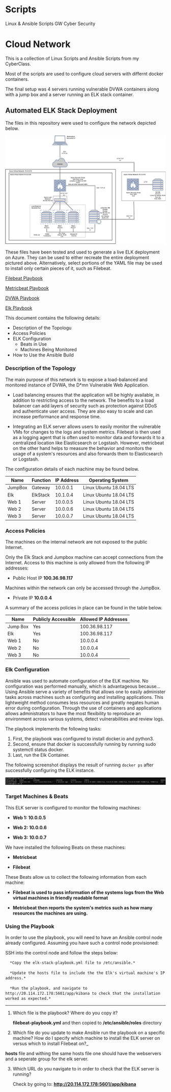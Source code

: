 # Scripts
Linux &amp; Ansible Scripts GW Cyber Security
# Cloud Network
This is a collection of Linux Scripts and Ansible Scripts from my CyberClass.

Most of the scripts are used to configure cloud servers with differnt docker containers.

The final setup was 4 servers running vulnerable DVWA containers along with a jump box and a server running an ELK stack container.

## Automated ELK Stack Deployment

The files in this repository were used to configure the network depicted below.

![](https://github.com/pdanny90/p_dan/blob/main/diagrams/Diagram_1.jpg)

These files have been tested and used to generate a live ELK deployment on Azure. They can be used to either recreate the entire deployment pictured above. Alternatively, select portions of the YAML file may be used to install only certain pieces of it, such as Filebeat.

[Filebeat Playbook](https://github.com/pdanny90/p_dan/blob/main/ansible/roles/filebeat-playbook.yml)

[Metricbeat Playbook](https://github.com/pdanny90/p_dan/blob/main/ansible/roles/metricbeat-playbook.yml)

[DVWA Playbook](https://github.com/pdanny90/p_dan/blob/main/ansible/pentest.yml)

[Elk Playbook](https://github.com/pdanny90/p_dan/blob/main/ansible/install-elk.yml)

This document contains the following details:
- Description of the Topologu
- Access Policies
- ELK Configuration
  - Beats in Use
  - Machines Being Monitored
- How to Use the Ansible Build


### Description of the Topology

The main purpose of this network is to expose a load-balanced and monitored instance of DVWA, the D*mn Vulnerable Web Application.

- Load balancing ensures that the application will be highly available, in addition to restricting access to the network.
The benefits to a load balancer can add layers of security such as protection against DDoS and authenticate user access. They are also easy to scale and can increase performance and response time.

- Integrating an ELK server allows users to easily monitor the vulnerable VMs for changes to the logs and system metrics.
Filebeat is then used as a logging agent that is often used to monitor data and forwards it to a centralized location like Elasticsearch or Logstash. However, metricbeat on the other hand helps to measure the behavior and monitors the usage of a system's resources and also forwards them to Elasticsearch or Logstash.

The configuration details of each machine may be found below.

| Name     | Function | IP Address | Operating System |
|----------|----------|------------|------------------|
| JumpBox  | Gateway  | 10.0.0.1   | Linux  Ubuntu 18.04 LTS |
| Elk      | ElkStack | 10.1.0.4   | Linux  Ubuntu 18.04 LTS |
| Web 1    | Server   | 10.0.0.5   | Linux  Ubuntu 18.04 LTS |
| Web 2    | Server   | 10.0.0.6   | Linux  Ubuntu 18.04 LTS |
| Web 3    | Server   | 10.0.0.7   | Linux  Ubuntu 18.04 LTS |

### Access Policies

The machines on the internal network are not exposed to the public Internet. 

Only the Elk Stack and Jumpbox machine can accept connections from the Internet. Access to this machine is only allowed from the following IP addresses:
  
-  Public Host IP **100.36.98.117**

Machines within the network can only be accessed through the JumpBox.
  
-  Private IP **10.0.0.4**

A summary of the access policies in place can be found in the table below.

| Name     | Publicly Accessible | Allowed IP Addresses |
|----------|---------------------|----------------------|
| Jump Box | Yes                 | 100.36.98.117        |
| Elk      | Yes                 | 100.36.98.117        |
| Web 1    | No                  | 10.0.0.4             |
| Web 2    | No                  | 10.0.0.4             |
| Web 3    | No                  | 10.0.0.4             |

### Elk Configuration

Ansible was used to automate configuration of the ELK machine. No configuration was performed manually, which is advantageous because...
Using Ansible serve a variety of benefits that allows one to easily administer tasks across machines such as configuring and installing applications. This lightweight method consumes less resources and greatly negates human error during configuration. Through the use of containers and applications allows administrators to have the most flexibility to reproduce an environment across various systems, detect vulnerabilities and review logs.

The playbook implements the following tasks:

1. First, the playbook was configured to install docker.io and python3.
2. Second, ensure that docker is successfully running by running sudo systemctl status docker.
3. Last, run the Elk Container.

The following screenshot displays the result of running `docker ps` after successfully configuring the ELK instance.

![](https://github.com/pdanny90/p_dan/blob/main/elk_images/elk.png)

### Target Machines & Beats
This ELK server is configured to monitor the following machines:

- **Web 1: 10.0.0.5**

- **Web 2: 10.0.0.6**

- **Web 3: 10.0.0.7**

We have installed the following Beats on these machines:

- **Metricbeat**

- **Filebeat**

These Beats allow us to collect the following information from each machine:

- **Filebeat is used to pass information of the systems logs from the Web virtual machines in friendly readable format**

- **Metricbeat then reports the system's metrics such as how many resources the machines are using.**


### Using the Playbook
In order to use the playbook, you will need to have an Ansible control node already configured. Assuming you have such a control node provisioned: 

SSH into the control node and follow the steps below:
  
      *Copy the elk-stack-playbook.yml file to /etc/ansible.*
  
      *Update the hosts file to include the the Elk's virtual machine's IP address.*
  
      *Run the playbook, and navigate to http://20.114.172.178:5601/app/kibana to check that the installation worked as expected.*

---

1. Which file is the playbook? Where do you copy it?
  
    **filebeat-playbook.yml** and then copied to **/etc/ansible/roles** directory

2. Which file do you update to make Ansible run the playbook on a specific machine? How do I specify which machine to install the ELK server on versus which to install Filebeat on?_ 

  **hosts** file and withing the same hosts file one should have the webservers and a seperate group for the elk server.

3. Which URL do you navigate to in order to check that the ELK server is running?
  
    Check by going to: **http://20.114.172.178:5601/app/kibana**
